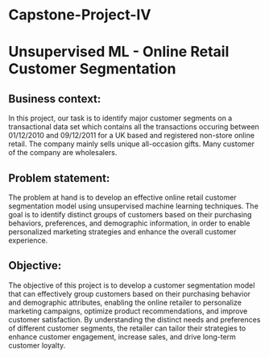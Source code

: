 # Capstone-Project-IV
# Unsupervised ML - Online Retail Customer Segmentation
## Business context:
In this project, our task is to identify major customer segments on a transactional data set which contains all the transactions occuring between 01/12/2010 and 09/12/2011 for a UK based and registered non-store online retail. The company mainly sells unique all-occasion gifts. Many customer of the company are wholesalers.
## Problem statement:
The problem at hand is to develop an effective online retail customer segmentation model using unsupervised machine learning techniques. The goal is to identify distinct groups of customers based on their purchasing behaviors, preferences, and demographic information, in order to enable personalized marketing strategies and enhance the overall customer experience.
## Objective:
The objective of this project is to develop a customer segmentation model that can effectively group customers based on their purchasing behavior and demographic attributes, enabling the online retailer to personalize marketing campaigns, optimize product recommendations, and improve customer satisfaction. By understanding the distinct needs and preferences of different customer segments, the retailer can tailor their strategies to enhance customer engagement, increase sales, and drive long-term customer loyalty.

